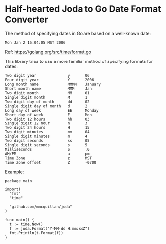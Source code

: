 # Half-hearted Joda to Go Date Format Converter

The method of specifying dates in Go are based on a well-known date:

`Mon Jan 2 15:04:05 MST 2006`

Ref: https://golang.org/src/time/format.go

This library tries to use a more familiar method of specifying formats for dates:
```
Two digit year              y       06
Four digit year             Y       2006
Long month name             MMMM    January
Short month name            MMM     Jan
Two digit month             MM      01
Single digit month          M       1
Two digit day of month      dd      02
Single digit day of month   d       2
Long day of week            EE      Monday
Short day of week           E       Mon
Two digit 12 hours          hh      03
Single digit 12 hour        h       3
Two digit 24 hours          H       15
Two digit minutes           mm      04
Single digit minutes        m       4
Two digit seconds           ss      05
Single digit seconds        s       5
Milliseconds                S       .0
AM/PM                       a       pm
Time Zone                   z       MST
Time Zone offset            Z       -0700
```

Example:
```
package main

import(
  "fmt"
  "time"

  "github.com/mmcquillan/joda"
)

func main() {
  t := time.Now()
  f := joda.Format("Y-MM-dd H:mm:ssZ")
  fmt.Println(t.Format(f))
}
```
